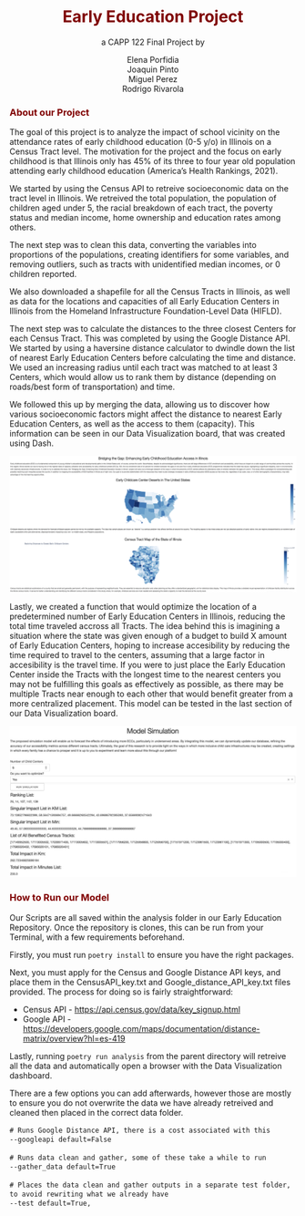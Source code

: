 # <center> <span style="color:maroon;"> Early Education Project</span></center>

<center> a CAPP 122 Final Project by

Elena Porfidia  
Joaquin Pinto  
Miguel Perez  
Rodrigo Rivarola</center>

### <span style="color:maroon;"> About our Project </span>

The goal of this project is to analyze the impact of school vicinity on the attendance rates of early childhood education (0-5 y/o) in Illinois on a Census Tract level. The motivation for the project and the focus on early childhood is that Illinois only has 45% of its three to four year old population attending early childhood education (America’s Health Rankings, 2021).

We started by using the Census API to retreive socioeconomic data on the tract level in Illinois. We retreived the total population, the population of children aged under 5, the racial breakdown of each tract, the poverty status and median income, home ownership and education rates among others.

The next step was to clean this data, converting the variables into proportions of the populations, creating identifiers for some variables, and removing outliers, such as tracts with unidentified median incomes, or 0 children reported.

We also downloaded a shapefile for all the Census Tracts in Illinois, as well as data for the locations and capacities of all Early Education Centers in Illinois from the Homeland Infrastructure Foundation-Level Data (HIFLD).

The next step was to calculate the distances to the three closest Centers for each Census Tract. This was completed by using the Google Distance API. We started by using a haversine distance calculator to dwindle down the list of nearest Early Education Centers before calculating the time and distance. We used an increasing radius until each tract was matched to at least 3 Centers, which would allow us to rank them by distance (depending on roads/best form of transportation) and time.

We followed this up by merging the data, allowing us to discover how various socioeconomic factors might affect the distance to nearest Early Education Centers, as well as the access to them (capacity). This information can be seen in our Data Visualization board, that was created using Dash.

![Early Education Data Visualization](images/Dash_Page.png)

Lastly, we created a function that would optimize the location of a predetermined number of Early Education Centers in Illinois, reducing the total time traveled accross all Tracts. The idea behind this is imagining a situation where the state was given enough of a budget to build X amount of Early Education Centers, hoping to increase accesibility by reducing the time required to travel to the centers, assuming that a large factor in accesibility is the travel time. If you were to just place the Early Education Center inside the Tracts with the longest time to the nearest centers you may not be fulfilling this goals as effectively as possible, as there may be multiple Tracts near enough to each other that would benefit greater from a more centralized placement. This model can be tested in the last section of our Data Visualization board.

![Center Optimization](images/Dash_ModelSim.jpeg)

### <span style="color:maroon;"> How to Run our Model </span>
Our Scripts are all saved within the analysis folder in our Early Education Repository. Once the repository is clones, this can be run from your Terminal, with a few requirements beforehand.

Firstly, you must run `poetry install` to ensure you have the right packages.

Next, you must apply for the Census and Google Distance API keys, and place them in the CensusAPI_key.txt and Google_distance_API_key.txt files provided. The process for doing so is fairly straightforward:

- Census API - https://api.census.gov/data/key_signup.html
- Google API - https://developers.google.com/maps/documentation/distance-matrix/overview?hl=es-419

Lastly, running `poetry run analysis` from the parent directory will retreive all the data and automatically open a browser with the Data Visualization dashboard. 

There are a few options you can add afterwards, however those are mostly to ensure you do not overwrite the data we have already retreived and cleaned then placed in the correct data folder.
```
# Runs Google Distance API, there is a cost associated with this
--googleapi default=False 

# Runs data clean and gather, some of these take a while to run
--gather_data default=True 

# Places the data clean and gather outputs in a separate test folder, to avoid rewriting what we already have
--test default=True, 
```
